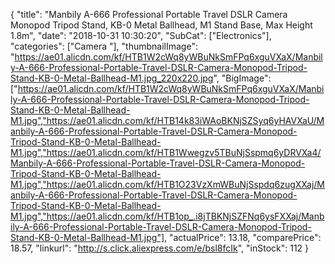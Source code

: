 {
	"title": "Manbily A-666 Professional Portable Travel DSLR Camera Monopod Tripod Stand, KB-0 Metal Ballhead, M1 Stand Base, Max Height 1.8m",
	"date": "2018-10-31 10:30:20",
	"SubCat": ["Electronics"],
	"categories": ["Camera "],
	"thumbnailImage": "https://ae01.alicdn.com/kf/HTB1W2cWq8yWBuNkSmFPq6xguVXaX/Manbily-A-666-Professional-Portable-Travel-DSLR-Camera-Monopod-Tripod-Stand-KB-0-Metal-Ballhead-M1.jpg_220x220.jpg",
	"BigImage": ["https://ae01.alicdn.com/kf/HTB1W2cWq8yWBuNkSmFPq6xguVXaX/Manbily-A-666-Professional-Portable-Travel-DSLR-Camera-Monopod-Tripod-Stand-KB-0-Metal-Ballhead-M1.jpg","https://ae01.alicdn.com/kf/HTB14k83iWAoBKNjSZSyq6yHAVXaU/Manbily-A-666-Professional-Portable-Travel-DSLR-Camera-Monopod-Tripod-Stand-KB-0-Metal-Ballhead-M1.jpg","https://ae01.alicdn.com/kf/HTB1Wwegzv5TBuNjSspmq6yDRVXa4/Manbily-A-666-Professional-Portable-Travel-DSLR-Camera-Monopod-Tripod-Stand-KB-0-Metal-Ballhead-M1.jpg","https://ae01.alicdn.com/kf/HTB1O23VzXmWBuNjSspdq6zugXXaj/Manbily-A-666-Professional-Portable-Travel-DSLR-Camera-Monopod-Tripod-Stand-KB-0-Metal-Ballhead-M1.jpg","https://ae01.alicdn.com/kf/HTB1op_.i8jTBKNjSZFNq6ysFXXaj/Manbily-A-666-Professional-Portable-Travel-DSLR-Camera-Monopod-Tripod-Stand-KB-0-Metal-Ballhead-M1.jpg"],
	"actualPrice": 13.18,
	"comparePrice": 18.57,
	"linkurl": "http://s.click.aliexpress.com/e/bsl8fcIk",
	"inStock": 112
}
